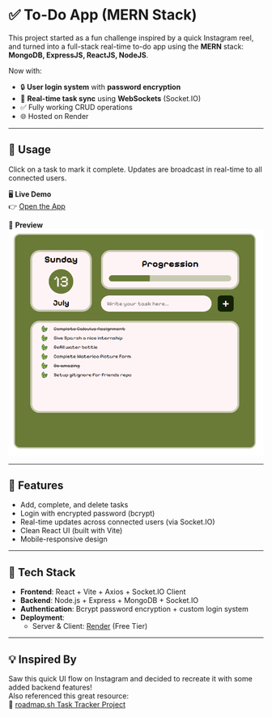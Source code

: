 # ✅ To-Do App (MERN Stack)

This project started as a fun challenge inspired by a quick Instagram reel, and turned into a full-stack real-time to-do app using the **MERN** stack:  
**MongoDB, ExpressJS, ReactJS, NodeJS**.

Now with:
- 🔒 **User login system** with **password encryption**
- 🔄 **Real-time task sync** using **WebSockets** (Socket.IO)
- ✅ Fully working CRUD operations
- 🌐 Hosted on Render

---

## 📌 Usage

Click on a task to mark it complete. Updates are broadcast in real-time to all connected users.

🖥️ **Live Demo**  
👉 [Open the App](https://to-do-react-1.onrender.com/)

📸 **Preview**  
[![Screenshot](client/src/assets/to-do-ss.png)](https://to-do-react-1.onrender.com/)

---

## 🧠 Features

- Add, complete, and delete tasks
- Login with encrypted password (bcrypt)
- Real-time updates across connected users (via Socket.IO)
- Clean React UI (built with Vite)
- Mobile-responsive design

---

## 🚀 Tech Stack

- **Frontend**: React + Vite + Axios + Socket.IO Client
- **Backend**: Node.js + Express + MongoDB + Socket.IO
- **Authentication**: Bcrypt password encryption + custom login system
- **Deployment**:  
  - Server & Client: [Render](https://render.com/) (Free Tier) 

---

## 💡 Inspired By

Saw this quick UI flow on Instagram and decided to recreate it with some added backend features!  
Also referenced this great resource:  
🔗 [roadmap.sh Task Tracker Project](https://roadmap.sh/projects/task-tracker-js)
